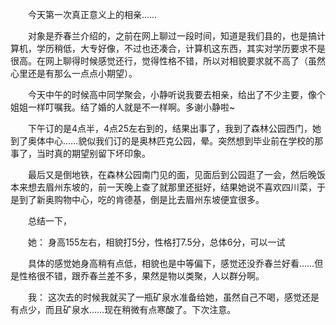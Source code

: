 <div id="sina_keyword_ad_area2" class="articalContent  ">
			<p STYLE="TexT-inDenT: 2em">今天第一次真正意义上的相亲……</P>
<p STYLE="TexT-inDenT: 2em">
对象是乔春兰介绍的，之前在网上聊过一段时间，知道是我们县的，也是搞计算机，学历稍低，大专好像，不过也还凑合，计算机这东西，其实对学历要求不是很高。在网上聊得时候感觉还行，觉得性格不错，所以对相貌要求就不高了（虽然心里还是有那么一点点小期望）。</P>
<p STYLE="TexT-inDenT: 2em">
今天中午的时候高中同学聚会，小静听说我要去相亲，给出了不少主要，像个姐姐一样叮嘱我。结了婚的人就是不一样啊。多谢小静啦~</P>
<p STYLE="TexT-inDenT: 2em">
下午订的是4点半，4点25左右到的，结果出事了，我到了森林公园西门，她到了奥体中心……貌似我们订的是奥林匹克公园，晕。突然想到毕业前在学校的那事了，当时真的期望别留下坏印象。</P>
<p STYLE="TexT-inDenT: 2em">
最后又是倒地铁，在森林公园南门见的面，见面后到公园逛了一会，然后晚饭本来想去眉州东坡的，前一天晚上查了就那里还挺好，结果她说不喜欢四川菜，于是到了新奥购物中心，吃的肯德基，倒是比去眉州东坡便宜很多。</P>
<p STYLE="TexT-inDenT: 2em">总结一下，</P>
<p STYLE="TexT-inDenT: 2em">她： 身高155左右，相貌打5分，性格打7.5分，总体6分，可以一试</P>
<p STYLE="TexT-inDenT: 2em">
具体的感觉她身高稍有点低，相貌也是中等偏下，感觉还没乔春兰好看……但是性格很不错，跟乔春兰差不多，果然是物以类聚，人以群分啊。</P>
<p STYLE="TexT-inDenT: 2em">我：
这次去的时候我就买了一瓶矿泉水准备给她，虽然自己不喝，感觉还是有点少，而且矿泉水……现在稍微有点寒酸了。下次注意。</P>							
		</div>